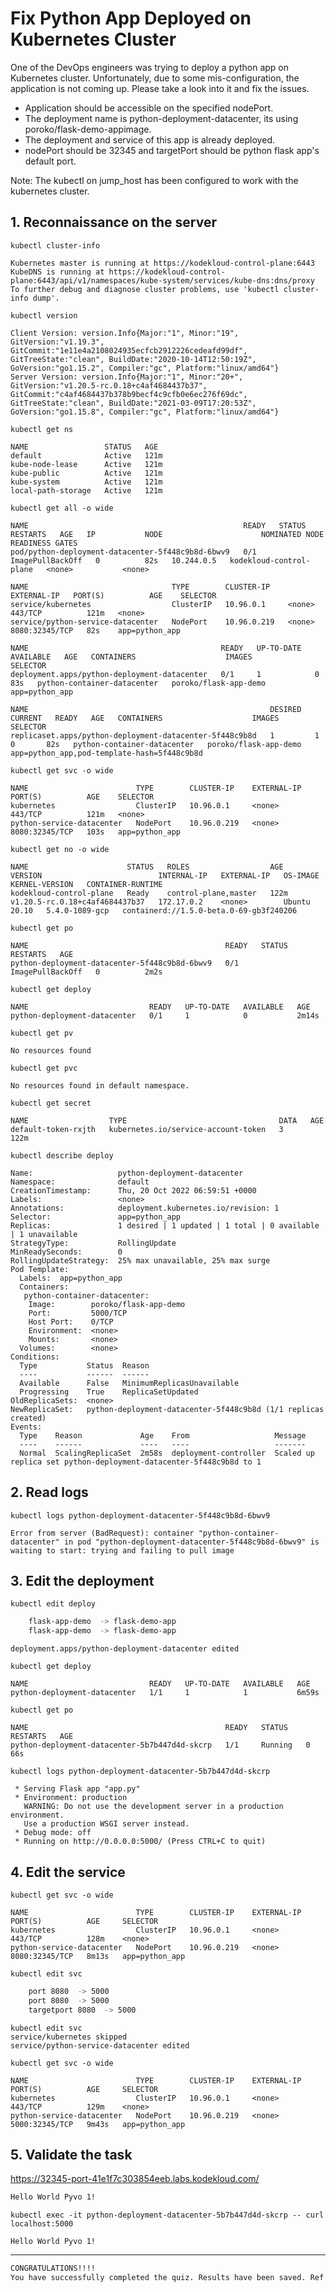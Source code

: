 # Fix Python App Deployed on Kubernetes Cluster

One of the DevOps engineers was trying to deploy a python app on Kubernetes cluster. Unfortunately, due to some mis-configuration, the application is not coming up. Please take a look into it and fix the issues.  
- Application should be accessible on the specified nodePort.  
- The deployment name is python-deployment-datacenter, its using poroko/flask-demo-appimage.  
- The deployment and service of this app is already deployed.  
- nodePort should be 32345 and targetPort should be python flask app's default port.  

Note: The kubectl on jump_host has been configured to work with the kubernetes cluster.  


## 1. Reconnaissance on the server
`kubectl cluster-info`  
```console
Kubernetes master is running at https://kodekloud-control-plane:6443
KubeDNS is running at https://kodekloud-control-plane:6443/api/v1/namespaces/kube-system/services/kube-dns:dns/proxy
To further debug and diagnose cluster problems, use 'kubectl cluster-info dump'.
```

`kubectl version`  
```console
Client Version: version.Info{Major:"1", Minor:"19", GitVersion:"v1.19.3", GitCommit:"1e11e4a2108024935ecfcb2912226cedeafd99df", GitTreeState:"clean", BuildDate:"2020-10-14T12:50:19Z", GoVersion:"go1.15.2", Compiler:"gc", Platform:"linux/amd64"}
Server Version: version.Info{Major:"1", Minor:"20+", GitVersion:"v1.20.5-rc.0.18+c4af4684437b37", GitCommit:"c4af4684437b378b9becf4c9cfb0e6ec276f69dc", GitTreeState:"clean", BuildDate:"2021-03-09T17:20:53Z", GoVersion:"go1.15.8", Compiler:"gc", Platform:"linux/amd64"}
```

`kubectl get ns`  
```console
NAME                 STATUS   AGE
default              Active   121m
kube-node-lease      Active   121m
kube-public          Active   121m
kube-system          Active   121m
local-path-storage   Active   121m
```

`kubectl get all -o wide`  
```console
NAME                                                READY   STATUS             RESTARTS   AGE   IP           NODE                      NOMINATED NODE   READINESS GATES
pod/python-deployment-datacenter-5f448c9b8d-6bwv9   0/1     ImagePullBackOff   0          82s   10.244.0.5   kodekloud-control-plane   <none>           <none>

NAME                                TYPE        CLUSTER-IP    EXTERNAL-IP   PORT(S)          AGE    SELECTOR
service/kubernetes                  ClusterIP   10.96.0.1     <none>        443/TCP          121m   <none>
service/python-service-datacenter   NodePort    10.96.0.219   <none>        8080:32345/TCP   82s    app=python_app

NAME                                           READY   UP-TO-DATE   AVAILABLE   AGE   CONTAINERS                    IMAGES                  SELECTOR
deployment.apps/python-deployment-datacenter   0/1     1            0           83s   python-container-datacenter   poroko/flask-app-demo   app=python_app

NAME                                                      DESIRED   CURRENT   READY   AGE   CONTAINERS                    IMAGES                  SELECTOR
replicaset.apps/python-deployment-datacenter-5f448c9b8d   1         1         0       82s   python-container-datacenter   poroko/flask-app-demo   app=python_app,pod-template-hash=5f448c9b8d
```

`kubectl get svc -o wide`  
```console
NAME                        TYPE        CLUSTER-IP    EXTERNAL-IP   PORT(S)          AGE    SELECTOR
kubernetes                  ClusterIP   10.96.0.1     <none>        443/TCP          121m   <none>
python-service-datacenter   NodePort    10.96.0.219   <none>        8080:32345/TCP   103s   app=python_app
```

`kubectl get no -o wide`  
```console
NAME                      STATUS   ROLES                  AGE    VERSION                          INTERNAL-IP   EXTERNAL-IP   OS-IMAGE       KERNEL-VERSION   CONTAINER-RUNTIME
kodekloud-control-plane   Ready    control-plane,master   122m   v1.20.5-rc.0.18+c4af4684437b37   172.17.0.2    <none>        Ubuntu 20.10   5.4.0-1089-gcp   containerd://1.5.0-beta.0-69-gb3f240206
```

`kubectl get po`  
```console
NAME                                            READY   STATUS             RESTARTS   AGE
python-deployment-datacenter-5f448c9b8d-6bwv9   0/1     ImagePullBackOff   0          2m2s
```

`kubectl get deploy`  
```console
NAME                           READY   UP-TO-DATE   AVAILABLE   AGE
python-deployment-datacenter   0/1     1            0           2m14s
```

`kubectl get pv`  
```console
No resources found
```

`kubectl get pvc`  
```console
No resources found in default namespace.
```

`kubectl get secret`  
```console
NAME                  TYPE                                  DATA   AGE
default-token-rxjth   kubernetes.io/service-account-token   3      122m
```

`kubectl describe deploy`  
```console
Name:                   python-deployment-datacenter
Namespace:              default
CreationTimestamp:      Thu, 20 Oct 2022 06:59:51 +0000
Labels:                 <none>
Annotations:            deployment.kubernetes.io/revision: 1
Selector:               app=python_app
Replicas:               1 desired | 1 updated | 1 total | 0 available | 1 unavailable
StrategyType:           RollingUpdate
MinReadySeconds:        0
RollingUpdateStrategy:  25% max unavailable, 25% max surge
Pod Template:
  Labels:  app=python_app
  Containers:
   python-container-datacenter:
    Image:        poroko/flask-app-demo
    Port:         5000/TCP
    Host Port:    0/TCP
    Environment:  <none>
    Mounts:       <none>
  Volumes:        <none>
Conditions:
  Type           Status  Reason
  ----           ------  ------
  Available      False   MinimumReplicasUnavailable
  Progressing    True    ReplicaSetUpdated
OldReplicaSets:  <none>
NewReplicaSet:   python-deployment-datacenter-5f448c9b8d (1/1 replicas created)
Events:
  Type    Reason             Age    From                   Message
  ----    ------             ----   ----                   -------
  Normal  ScalingReplicaSet  2m58s  deployment-controller  Scaled up replica set python-deployment-datacenter-5f448c9b8d to 1
```


## 2. Read logs
`kubectl logs python-deployment-datacenter-5f448c9b8d-6bwv9`  
```console
Error from server (BadRequest): container "python-container-datacenter" in pod "python-deployment-datacenter-5f448c9b8d-6bwv9" is waiting to start: trying and failing to pull image
```


## 3. Edit the deployment
`kubectl edit deploy`  
```bash
    flask-app-demo  -> flask-demo-app
    flask-app-demo  -> flask-demo-app
```
```console
deployment.apps/python-deployment-datacenter edited
```

`kubectl get deploy`  
```console
NAME                           READY   UP-TO-DATE   AVAILABLE   AGE
python-deployment-datacenter   1/1     1            1           6m59s
```

`kubectl get po`  
```console
NAME                                            READY   STATUS    RESTARTS   AGE
python-deployment-datacenter-5b7b447d4d-skcrp   1/1     Running   0          66s
```

`kubectl logs python-deployment-datacenter-5b7b447d4d-skcrp`  
```console
 * Serving Flask app "app.py"
 * Environment: production
   WARNING: Do not use the development server in a production environment.
   Use a production WSGI server instead.
 * Debug mode: off
 * Running on http://0.0.0.0:5000/ (Press CTRL+C to quit)
```


## 4. Edit the service
`kubectl get svc -o wide`  
```console
NAME                        TYPE        CLUSTER-IP    EXTERNAL-IP   PORT(S)          AGE     SELECTOR
kubernetes                  ClusterIP   10.96.0.1     <none>        443/TCP          128m    <none>
python-service-datacenter   NodePort    10.96.0.219   <none>        8080:32345/TCP   8m13s   app=python_app
```

`kubectl edit svc`  
```bash
    port 8080  -> 5000
    port 8080  -> 5000
    targetport 8080  -> 5000
```
```console
kubectl edit svc
service/kubernetes skipped
service/python-service-datacenter edited
```

`kubectl get svc -o wide`  
```console
NAME                        TYPE        CLUSTER-IP    EXTERNAL-IP   PORT(S)          AGE     SELECTOR
kubernetes                  ClusterIP   10.96.0.1     <none>        443/TCP          129m    <none>
python-service-datacenter   NodePort    10.96.0.219   <none>        5000:32345/TCP   9m43s   app=python_app
```


## 5. Validate the task
https://32345-port-41e1f7c303854eeb.labs.kodekloud.com/
```html
Hello World Pyvo 1!
```

`kubectl exec -it python-deployment-datacenter-5b7b447d4d-skcrp -- curl localhost:5000`  
```console
Hello World Pyvo 1!
```


---


```bash
CONGRATULATIONS!!!!
You have successfully completed the quiz. Results have been saved. Ref ID:6350583f951c8ea1049fb8c3
```
